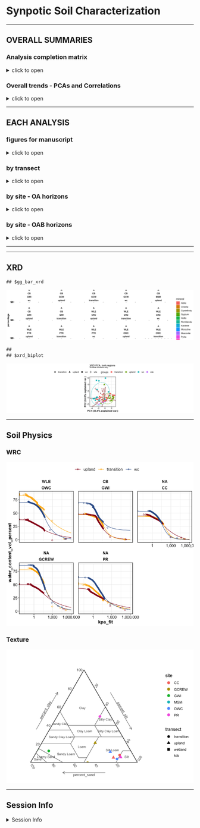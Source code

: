 Synpotic Soil Characterization
================

------------------------------------------------------------------------

## OVERALL SUMMARIES

### Analysis completion matrix

<details>
<summary>
click to open
</summary>

Number of reps available per analysis. Most were 8-9 reps, but some
(e.g. WLE B-horizons) had fewer reps.

| region | site | transect   | horizon | DIN | Ferrozine | GWC |  IC | ICP | LOI | Mehlich3 | NPOC |  PH | TCTNTS | DIC |
|:-------|:-----|:-----------|:--------|----:|----------:|----:|----:|----:|----:|---------:|-----:|----:|-------:|----:|
| WLE    | CRC  | upland     | A       |   9 |         9 |   9 |   9 |   9 |   9 |        9 |    9 |   9 |      9 |   9 |
| WLE    | CRC  | transition | A       |   9 |         9 |   9 |   9 |   9 |   9 |        9 |    9 |   9 |      9 |   9 |
| WLE    | CRC  | wetland    | A       |   9 |         8 |   9 |   9 |   9 |   9 |        9 |    9 |   9 |      9 |   9 |
| WLE    | PTR  | upland     | A       |   9 |         9 |   9 |   9 |   9 |   9 |        6 |    9 |   9 |      9 |   9 |
| WLE    | PTR  | transition | A       |   9 |         9 |   9 |   9 |   9 |   9 |        9 |    9 |   9 |      9 |   9 |
| WLE    | PTR  | wetland    | A       |  15 |        15 |  15 |  15 |  15 |  15 |       15 |   15 |  15 |     15 |  15 |
| WLE    | OWC  | upland     | A       |   9 |         9 |   9 |   9 |   9 |   9 |        9 |    9 |   9 |      9 |   8 |
| WLE    | OWC  | transition | A       |   9 |         9 |   9 |   9 |   9 |   9 |        9 |    9 |   9 |      8 |   9 |
| WLE    | OWC  | wte        | A       |   9 |         9 |   9 |   9 |   9 |   9 |        9 |    9 |   9 |      9 |   9 |
| WLE    | OWC  | wetland    | A       |   8 |         7 |   8 |   8 |   8 |  NA |        8 |    8 |   8 |      8 |   8 |
| CB     | GCW  | upland     | A       |   8 |         8 |   8 |   8 |   8 |   8 |        8 |    8 |   8 |      8 |  NA |
| CB     | GCW  | transition | A       |   8 |         8 |   8 |   8 |   8 |   8 |        8 |    8 |   8 |      8 |  NA |
| CB     | GCW  | wetland    | A       |   8 |         6 |   8 |   8 |   7 |   8 |        8 |    8 |   8 |      7 |  NA |
| CB     | MSM  | upland     | O       |   8 |         7 |   8 |   8 |   8 |   8 |        7 |    8 |   8 |      8 |   8 |
| CB     | MSM  | transition | O       |   8 |         8 |   8 |   8 |   8 |   8 |        8 |    8 |   8 |      7 |   8 |
| CB     | MSM  | wetland    | O       |   9 |         9 |   9 |   9 |   9 |   9 |        9 |    9 |   9 |      9 |   9 |
| CB     | GWI  | upland     | O       |   8 |         8 |   9 |   8 |   8 |   8 |        8 |    8 |   8 |      8 |   8 |
| CB     | GWI  | transition | O       |   8 |         7 |   8 |   8 |   8 |   8 |        8 |    8 |   8 |      5 |   8 |
| CB     | GWI  | wetland    | O       |   8 |         8 |   8 |   8 |   8 |   8 |        8 |    8 |   8 |      8 |   8 |

</details>

### Overall trends - PCAs and Correlations

<details>
<summary>
click to open
</summary>

**PCAs**

![](characterization_report_files/figure-gfm/overall-pca-1.png)<!-- -->

![](characterization_report_files/figure-gfm/overall-pca-regions-1.png)<!-- -->

**CORRELATIONS**

![](characterization_report_files/figure-gfm/correlations-all-1.png)<!-- -->

![](characterization_report_files/figure-gfm/correlations-regions-1.png)<!-- -->

</details>

------------------------------------------------------------------------

## EACH ANALYSIS

### figures for manuscript

<details>
<summary>
click to open
</summary>

![](characterization_report_files/figure-gfm/ms_mehlich-1.png)<!-- -->

![](characterization_report_files/figure-gfm/ms_wle_icp-1.png)<!-- -->

![](characterization_report_files/figure-gfm/ms_cb_icp-1.png)<!-- -->

![](characterization_report_files/figure-gfm/ms_wle_anions-1.png)<!-- -->

![](characterization_report_files/figure-gfm/ms_cb_anions-1.png)<!-- -->

![](characterization_report_files/figure-gfm/ms_cb_fe-1.png)<!-- -->

![](characterization_report_files/figure-gfm/ms_cb_cond-1.png)<!-- -->

</details>

### by transect

<details>
<summary>
click to open
</summary>

    ## $gg_gwc

![](characterization_report_files/figure-gfm/by_transect-1.png)<!-- -->

    ## 
    ## $gg_ph

![](characterization_report_files/figure-gfm/by_transect-2.png)<!-- -->

    ## 
    ## $gg_sp_conduc

![](characterization_report_files/figure-gfm/by_transect-3.png)<!-- -->

    ## 
    ## $gg_tc

![](characterization_report_files/figure-gfm/by_transect-4.png)<!-- -->

    ## 
    ## $gg_tn

![](characterization_report_files/figure-gfm/by_transect-5.png)<!-- -->

    ## 
    ## $gg_cn

![](characterization_report_files/figure-gfm/by_transect-6.png)<!-- -->

    ## 
    ## $gg_ts

![](characterization_report_files/figure-gfm/by_transect-7.png)<!-- -->

    ## 
    ## $gg_loi

![](characterization_report_files/figure-gfm/by_transect-8.png)<!-- -->

    ## 
    ## $gg_weoc

![](characterization_report_files/figure-gfm/by_transect-9.png)<!-- -->

    ## 
    ## $gg_din_nh4n

![](characterization_report_files/figure-gfm/by_transect-10.png)<!-- -->

    ## 
    ## $gg_din_no3n

![](characterization_report_files/figure-gfm/by_transect-11.png)<!-- -->

    ## 
    ## $gg_icp_ca

![](characterization_report_files/figure-gfm/by_transect-12.png)<!-- -->

    ## 
    ## $gg_icp_mg

![](characterization_report_files/figure-gfm/by_transect-13.png)<!-- -->

    ## 
    ## $gg_icp_na

![](characterization_report_files/figure-gfm/by_transect-14.png)<!-- -->

    ## 
    ## $gg_icp_k

![](characterization_report_files/figure-gfm/by_transect-15.png)<!-- -->

    ## 
    ## $gg_icp_al

![](characterization_report_files/figure-gfm/by_transect-16.png)<!-- -->

    ## 
    ## $gg_icp_cec

![](characterization_report_files/figure-gfm/by_transect-17.png)<!-- -->

    ## 
    ## $gg_p_mehlich

![](characterization_report_files/figure-gfm/by_transect-18.png)<!-- -->

    ## 
    ## $gg_ferr_fetotal

![](characterization_report_files/figure-gfm/by_transect-19.png)<!-- -->

    ## 
    ## $gg_ions_cl

![](characterization_report_files/figure-gfm/by_transect-20.png)<!-- -->

    ## 
    ## $gg_ions_so4

![](characterization_report_files/figure-gfm/by_transect-21.png)<!-- -->

</details>

### by site - OA horizons

<details>
<summary>
click to open
</summary>

    ## $gg_gwc

![](characterization_report_files/figure-gfm/by_site_oa-1.png)<!-- -->

    ## 
    ## $gg_ph

![](characterization_report_files/figure-gfm/by_site_oa-2.png)<!-- -->

    ## 
    ## $gg_sp_conduc

![](characterization_report_files/figure-gfm/by_site_oa-3.png)<!-- -->

    ## 
    ## $gg_tc

![](characterization_report_files/figure-gfm/by_site_oa-4.png)<!-- -->

    ## 
    ## $gg_tn

![](characterization_report_files/figure-gfm/by_site_oa-5.png)<!-- -->

    ## 
    ## $gg_ts

![](characterization_report_files/figure-gfm/by_site_oa-6.png)<!-- -->

    ## 
    ## $gg_loi

![](characterization_report_files/figure-gfm/by_site_oa-7.png)<!-- -->

    ## 
    ## $gg_weoc

![](characterization_report_files/figure-gfm/by_site_oa-8.png)<!-- -->

    ## 
    ## $gg_din_nh4n

![](characterization_report_files/figure-gfm/by_site_oa-9.png)<!-- -->

    ## 
    ## $gg_din_no3n

![](characterization_report_files/figure-gfm/by_site_oa-10.png)<!-- -->

    ## 
    ## $gg_icp_ca

![](characterization_report_files/figure-gfm/by_site_oa-11.png)<!-- -->

    ## 
    ## $gg_icp_mg

![](characterization_report_files/figure-gfm/by_site_oa-12.png)<!-- -->

    ## 
    ## $gg_icp_na

![](characterization_report_files/figure-gfm/by_site_oa-13.png)<!-- -->

    ## 
    ## $gg_icp_k

![](characterization_report_files/figure-gfm/by_site_oa-14.png)<!-- -->

    ## 
    ## $gg_icp_al

![](characterization_report_files/figure-gfm/by_site_oa-15.png)<!-- -->

    ## 
    ## $gg_icp_cec

![](characterization_report_files/figure-gfm/by_site_oa-16.png)<!-- -->

    ## 
    ## $gg_p_mehlich

![](characterization_report_files/figure-gfm/by_site_oa-17.png)<!-- -->

    ## 
    ## $gg_ferr_fetotal

![](characterization_report_files/figure-gfm/by_site_oa-18.png)<!-- -->

    ## 
    ## $gg_ions_cl

![](characterization_report_files/figure-gfm/by_site_oa-19.png)<!-- -->

    ## 
    ## $gg_ions_so4

![](characterization_report_files/figure-gfm/by_site_oa-20.png)<!-- -->

</details>

### by site - OAB horizons

<details>
<summary>
click to open
</summary>

    ## $gg_gwc

![](characterization_report_files/figure-gfm/by_site_oab-1.png)<!-- -->

    ## 
    ## $gg_ph

![](characterization_report_files/figure-gfm/by_site_oab-2.png)<!-- -->

    ## 
    ## $gg_sp_conduc

![](characterization_report_files/figure-gfm/by_site_oab-3.png)<!-- -->

    ## 
    ## $gg_tc

![](characterization_report_files/figure-gfm/by_site_oab-4.png)<!-- -->

    ## 
    ## $gg_tn

![](characterization_report_files/figure-gfm/by_site_oab-5.png)<!-- -->

    ## 
    ## $gg_ts

![](characterization_report_files/figure-gfm/by_site_oab-6.png)<!-- -->

    ## 
    ## $gg_loi

![](characterization_report_files/figure-gfm/by_site_oab-7.png)<!-- -->

    ## 
    ## $gg_weoc

![](characterization_report_files/figure-gfm/by_site_oab-8.png)<!-- -->

    ## 
    ## $gg_din_nh4n

![](characterization_report_files/figure-gfm/by_site_oab-9.png)<!-- -->

    ## 
    ## $gg_din_no3n

![](characterization_report_files/figure-gfm/by_site_oab-10.png)<!-- -->

    ## 
    ## $gg_icp_ca

![](characterization_report_files/figure-gfm/by_site_oab-11.png)<!-- -->

    ## 
    ## $gg_icp_mg

![](characterization_report_files/figure-gfm/by_site_oab-12.png)<!-- -->

    ## 
    ## $gg_icp_na

![](characterization_report_files/figure-gfm/by_site_oab-13.png)<!-- -->

    ## 
    ## $gg_icp_k

![](characterization_report_files/figure-gfm/by_site_oab-14.png)<!-- -->

    ## 
    ## $gg_icp_al

![](characterization_report_files/figure-gfm/by_site_oab-15.png)<!-- -->

    ## 
    ## $gg_icp_cec

![](characterization_report_files/figure-gfm/by_site_oab-16.png)<!-- -->

    ## 
    ## $gg_p_mehlich

![](characterization_report_files/figure-gfm/by_site_oab-17.png)<!-- -->

    ## 
    ## $gg_ferr_fetotal

![](characterization_report_files/figure-gfm/by_site_oab-18.png)<!-- -->

    ## 
    ## $gg_ions_cl

![](characterization_report_files/figure-gfm/by_site_oab-19.png)<!-- -->

    ## 
    ## $gg_ions_so4

![](characterization_report_files/figure-gfm/by_site_oab-20.png)<!-- -->

</details>

------------------------------------------------------------------------

------------------------------------------------------------------------

## XRD

    ## $gg_bar_xrd

![](characterization_report_files/figure-gfm/xrd-1.png)<!-- -->

    ## 
    ## $xrd_biplot

![](characterization_report_files/figure-gfm/xrd-2.png)<!-- -->

------------------------------------------------------------------------

## Soil Physics

### WRC

![](characterization_report_files/figure-gfm/wrc-1.png)<!-- -->

### Texture

![](characterization_report_files/figure-gfm/texture-1.png)<!-- -->

------------------------------------------------------------------------

## Session Info

<details>
<summary>
Session Info
</summary>

Date run: 2023-10-11

    ## R version 4.2.1 (2022-06-23)
    ## Platform: x86_64-apple-darwin17.0 (64-bit)
    ## Running under: macOS Big Sur ... 10.16
    ## 
    ## Matrix products: default
    ## BLAS:   /Library/Frameworks/R.framework/Versions/4.2/Resources/lib/libRblas.0.dylib
    ## LAPACK: /Library/Frameworks/R.framework/Versions/4.2/Resources/lib/libRlapack.dylib
    ## 
    ## locale:
    ## [1] en_US.UTF-8/en_US.UTF-8/en_US.UTF-8/C/en_US.UTF-8/en_US.UTF-8
    ## 
    ## attached base packages:
    ## [1] stats     graphics  grDevices utils     datasets  methods   base     
    ## 
    ## other attached packages:
    ##  [1] patchwork_1.1.2     vegan_2.6-4         lattice_0.20-45    
    ##  [4] permute_0.9-7       ggbiplot_0.55       multcompView_0.1-9 
    ##  [7] multcomp_1.4-25     TH.data_1.1-1       MASS_7.3-60        
    ## [10] survival_3.3-1      mvtnorm_1.1-3       googlesheets4_1.0.1
    ## [13] soilpalettes_0.1.0  PNWColors_0.1.0     magrittr_2.0.3     
    ## [16] lubridate_1.9.2     forcats_1.0.0       stringr_1.5.0      
    ## [19] dplyr_1.1.0         purrr_1.0.1         readr_2.1.4        
    ## [22] tidyr_1.3.0         tibble_3.1.8        ggplot2_3.4.3      
    ## [25] tidyverse_2.0.0     tarchetypes_0.7.2   targets_0.14.0     
    ## 
    ## loaded via a namespace (and not attached):
    ##  [1] nlme_3.1-160       fs_1.5.2           latex2exp_0.9.6    tensorA_0.36.2    
    ##  [5] tools_4.2.1        backports_1.4.1    utf8_1.2.2         R6_2.5.1          
    ##  [9] mgcv_1.8-40        colorspace_2.0-3   withr_2.5.0        tidyselect_1.2.0  
    ## [13] gridExtra_2.3      processx_3.7.0     bayesm_3.1-4       compiler_4.2.1    
    ## [17] compositions_2.0-4 cli_3.6.0          sandwich_3.0-2     labeling_0.4.2    
    ## [21] scales_1.2.1       DEoptimR_1.0-11    hexbin_1.28.2      robustbase_0.95-0 
    ## [25] callr_3.7.2        digest_0.6.29      rmarkdown_2.21     pkgconfig_2.0.3   
    ## [29] htmltools_0.5.3    highr_0.9          fastmap_1.1.0      rlang_1.1.1       
    ## [33] rstudioapi_0.14    farver_2.1.1       generics_0.1.3     zoo_1.8-11        
    ## [37] Matrix_1.5-1       Rcpp_1.0.11        munsell_0.5.0      fansi_1.0.3       
    ## [41] proto_1.0.0        lifecycle_1.0.3    stringi_1.7.8      yaml_2.3.5        
    ## [45] plyr_1.8.7         grid_4.2.1         parallel_4.2.1     cowplot_1.1.1     
    ## [49] splines_4.2.1      hms_1.1.2          knitr_1.42         ps_1.7.1          
    ## [53] pillar_1.8.1       igraph_1.3.4       base64url_1.4      codetools_0.2-18  
    ## [57] glue_1.6.2         evaluate_0.16      data.table_1.14.4  vctrs_0.5.2       
    ## [61] tzdb_0.3.0         cellranger_1.1.0   gtable_0.3.0       xfun_0.37         
    ## [65] ggcorrplot_0.1.4   googledrive_2.0.0  gargle_1.2.0       ggtern_3.4.1      
    ## [69] cluster_2.1.3      timechange_0.2.0   ellipsis_0.3.2

</details>
